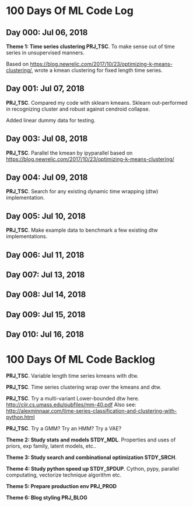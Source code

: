 # 100 Days Of ML Code Log

## Day 000: Jul 06, 2018

**Theme 1: Time series clustering PRJ_TSC**. To make sense out of time series in unsupervised manners.

Based on https://blog.newrelic.com/2017/10/23/optimizing-k-means-clustering/, wrote a kmean clustering for fixed length time series. 

## Day 001: Jul 07, 2018

**PRJ_TSC**. Compared my code with sklearn kmeans. Sklearn out-performed in recognizing cluster and robust against cendroid collapse.

Added linear dummy data for testing.

## Day 003: Jul 08, 2018

**PRJ_TSC**. Parallel the kmean by ipyparallel based on https://blog.newrelic.com/2017/10/23/optimizing-k-means-clustering/

## Day 004: Jul 09, 2018

**PRJ_TSC**. Search for any existing dynamic time wrapping (dtw) implementation.

## Day 005: Jul 10, 2018

**PRJ_TSC**. Make example data to benchmark a few existing dtw implementations.

## Day 006: Jul 11, 2018
## Day 007: Jul 13, 2018
## Day 008: Jul 14, 2018
## Day 009: Jul 15, 2018
## Day 010: Jul 16, 2018


# 100 Days Of ML Code Backlog


**PRJ_TSC**. Variable length time series kmeans with dtw.

**PRJ_TSC**. Time series clustering wrap over the kmeans and dtw.

**PRJ_TSC**. Try a multi-variant Lower-bounded dtw here. http://ciir.cs.umass.edu/pubfiles/mm-40.pdf
Also see: http://alexminnaar.com/time-series-classification-and-clustering-with-python.html

**PRJ_TSC**. Try a GMM? Try an HMM? Try a VAE?

**Theme 2: Study stats and models STDY_MDL**. Properties and uses of priors, exp family, latent models, etc..

**Theme 3: Study search and combinational optimization STDY_SRCH**.

**Theme 4: Study python speed up STDY_SPDUP**. Cython, pypy, parallel computating, vectorize technique algorithm etc.

**Theme 5: Prepare production env PRJ_PROD** 

**Theme 6: Blog styling PRJ_BLOG** 

